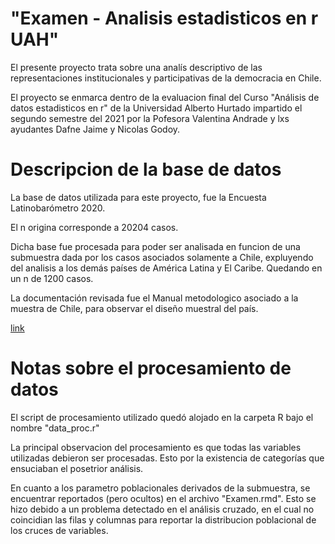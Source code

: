 # "Examen - Analisis estadisticos en r UAH"

El presente proyecto trata sobre una analís descriptivo de las representaciones institucionales y participativas de la democracia en Chile.

El proyecto se enmarca dentro de la evaluacion final del Curso "Análisis de datos estadisticos en r" de la Universidad Alberto Hurtado impartido el segundo semestre del 2021 por la Pofesora Valentina Andrade y lxs ayudantes Dafne Jaime y Nicolas Godoy.


# Descripcion de la base de datos

La base de datos utilizada para este proyecto, fue la Encuesta Latinobarómetro 2020.

El n origina corresponde a 20204 casos. 

Dicha base fue procesada para poder ser analisada en funcion de una submuestra dada por los casos asociados solamente a Chile, expluyendo del analisis a los demás países de América Latina y El Caribe. Quedando en un n de 1200 casos.

La documentación revisada fue el Manual metodologico asociado a la muestra de Chile, para observar el diseño muestral del país.


[link](https://www.latinobarometro.org) 

# Notas sobre el procesamiento de datos

El script de procesamiento utilizado quedó alojado en la carpeta R bajo el nombre "data_proc.r"

La principal observacion del procesamiento es que todas las variables utilizadas debieron ser procesadas. Esto por la existencia de categorías que ensuciaban el posetrior análisis.

En cuanto a los parametro poblacionales derivados de la submuestra, se encuentrar reportados (pero ocultos) en el archivo "Examen.rmd". Esto se hizo debido a un problema detectado en el análisis cruzado, en el cual no coincidian las filas y columnas para reportar la distribucion poblacional de los cruces de variables. 







